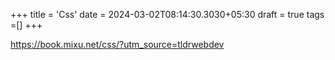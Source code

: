 +++
title = 'Css'
date = 2024-03-02T08:14:30.3030+05:30
draft = true
tags =[]
+++ 


https://book.mixu.net/css/?utm_source=tldrwebdev
